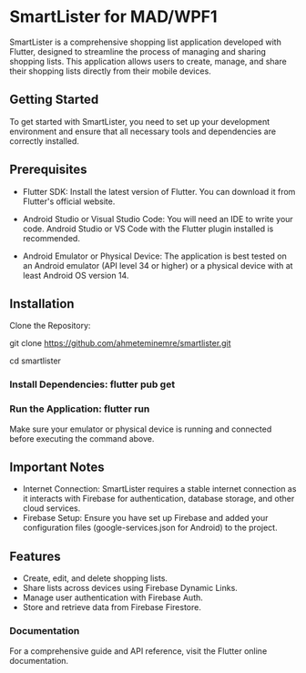 # SmartLister for MAD/WPF1
SmartLister is a comprehensive shopping list application developed with Flutter, designed to streamline the process of managing and sharing shopping lists. This application allows users to create, manage, and share their shopping lists directly from their mobile devices.

## Getting Started
To get started with SmartLister, you need to set up your development environment and ensure that all necessary tools and dependencies are correctly installed.

## Prerequisites
* Flutter SDK: Install the latest version of Flutter. You can download it from Flutter's official website.

* Android Studio or Visual Studio Code: You will need an IDE to write your code. Android Studio or VS Code with the Flutter plugin installed is recommended.

* Android Emulator or Physical Device: The application is best tested on an Android emulator (API level 34 or higher) or a physical device with at least Android OS version 14.

## Installation
Clone the Repository:

git clone https://github.com/ahmeteminemre/smartlister.git

cd smartlister

### Install Dependencies: flutter pub get

### Run the Application: flutter run

Make sure your emulator or physical device is running and connected before executing the command above.

## Important Notes
* Internet Connection: SmartLister requires a stable internet connection as it interacts with Firebase for authentication, database storage, and other cloud services.
* Firebase Setup: Ensure you have set up Firebase and added your configuration files (google-services.json for Android) to the project.

## Features
* Create, edit, and delete shopping lists.
* Share lists across devices using Firebase Dynamic Links.
* Manage user authentication with Firebase Auth.
* Store and retrieve data from Firebase Firestore.

### Documentation
For a comprehensive guide and API reference, visit the Flutter online documentation.

